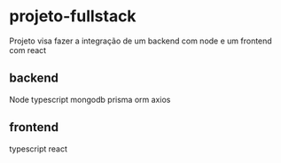 # projeto-fullstack
Projeto  visa fazer a integração de um backend com node e um frontend com react
## backend
Node
typescript
mongodb
prisma orm
axios
## frontend
typescript
react

